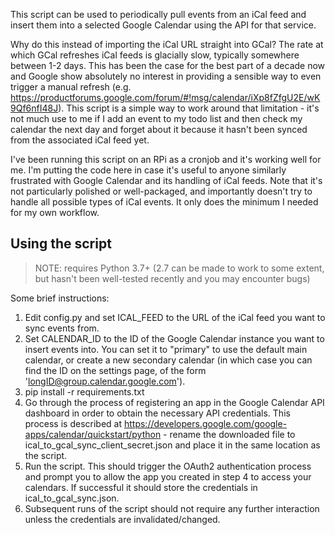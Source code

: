 This script can be used to periodically pull events from an iCal feed and insert them into a selected Google Calendar using the API for that service. 

Why do this instead of importing the iCal URL straight into GCal? The rate at which GCal refreshes iCal feeds is glacially slow, typically somewhere between 1-2 days. This has been the case for the best part of a decade now and Google show absolutely no interest in providing a sensible way to even trigger a manual refresh (e.g. https://productforums.google.com/forum/#!msg/calendar/iXp8fZfgU2E/wK9Qf6nfI48J). This script is a simple way to work around that limitation - it's not much use to me if I add an event to my todo list and then check my calendar the next day and forget about it because it hasn't been synced from the associated iCal feed yet. 

I've been running this script on an RPi as a cronjob and it's working well for me. I'm putting the code here in case it's useful to anyone similarly frustrated with Google Calendar and its handling of iCal feeds. Note that it's not particularly polished or well-packaged, and importantly doesn't try to handle all possible types of iCal events. It only does the minimum I needed for my own workflow. 

## Using the script

> NOTE: requires Python 3.7+ (2.7 can be made to work to some extent, but hasn't been well-tested recently and you may encounter bugs)

Some brief instructions:
1. Edit config.py and set ICAL_FEED to the URL of the iCal feed you want to sync events from.
2. Set CALENDAR_ID to the ID of the Google Calendar instance you want to insert events into. You can set it to "primary" to use the default main calendar, or create a new secondary calendar (in which case you can find the ID on the settings page, of the form 'longID@group.calendar.google.com').
3. pip install -r requirements.txt
4. Go through the process of registering an app in the Google Calendar API dashboard in order to obtain the necessary API credentials. This process is described at https://developers.google.com/google-apps/calendar/quickstart/python - rename the downloaded file to ical_to_gcal_sync_client_secret.json and place it in the same location as the script. 
5. Run the script. This should trigger the OAuth2 authentication process and prompt you to allow the app you created in step 4 to access your calendars. If successful it should store the credentials in ical_to_gcal_sync.json.
6. Subsequent runs of the script should not require any further interaction unless the credentials are invalidated/changed.
